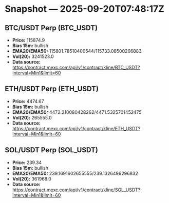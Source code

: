 # Snapshot — 2025-09-20T07:48:17Z

## BTC/USDT Perp (BTC_USDT)
- **Price:** 115874.9
- **Bias 15m:** bullish
- **EMA20/EMA50:** 115801.78510406544/115733.08500266883
- **Vol(20):** 3241523.0
- **Data source:** https://contract.mexc.com/api/v1/contract/kline/BTC_USDT?interval=Min1&limit=60

## ETH/USDT Perp (ETH_USDT)
- **Price:** 4474.67
- **Bias 15m:** bullish
- **EMA20/EMA50:** 4472.210080428262/4471.5325701452475
- **Vol(20):** 265555.0
- **Data source:** https://contract.mexc.com/api/v1/contract/kline/ETH_USDT?interval=Min1&limit=60

## SOL/USDT Perp (SOL_USDT)
- **Price:** 239.34
- **Bias 15m:** bullish
- **EMA20/EMA50:** 239.1691602655555/239.1326496296832
- **Vol(20):** 361968.0
- **Data source:** https://contract.mexc.com/api/v1/contract/kline/SOL_USDT?interval=Min1&limit=60
